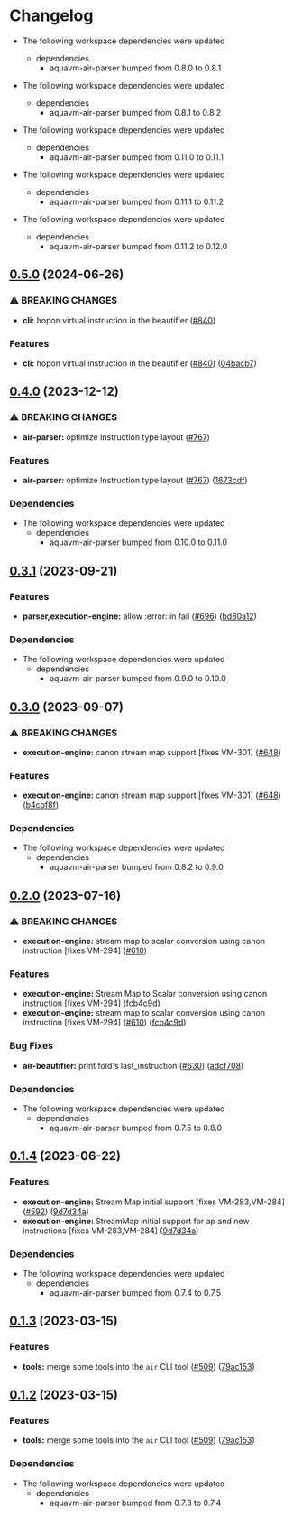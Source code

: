 # Changelog

* The following workspace dependencies were updated
  * dependencies
    * aquavm-air-parser bumped from 0.8.0 to 0.8.1

* The following workspace dependencies were updated
  * dependencies
    * aquavm-air-parser bumped from 0.8.1 to 0.8.2

* The following workspace dependencies were updated
  * dependencies
    * aquavm-air-parser bumped from 0.11.0 to 0.11.1

* The following workspace dependencies were updated
  * dependencies
    * aquavm-air-parser bumped from 0.11.1 to 0.11.2

* The following workspace dependencies were updated
  * dependencies
    * aquavm-air-parser bumped from 0.11.2 to 0.12.0

## [0.5.0](https://github.com/fluencelabs/aquavm/compare/air-beautifier-v0.4.3...air-beautifier-v0.5.0) (2024-06-26)


### ⚠ BREAKING CHANGES

* **cli:** hopon virtual instruction in the beautifier ([#840](https://github.com/fluencelabs/aquavm/issues/840))

### Features

* **cli:** hopon virtual instruction in the beautifier ([#840](https://github.com/fluencelabs/aquavm/issues/840)) ([04bacb7](https://github.com/fluencelabs/aquavm/commit/04bacb70390e05250e8c4931c8a5381a55580159))

## [0.4.0](https://github.com/fluencelabs/aquavm/compare/air-beautifier-v0.3.1...air-beautifier-v0.4.0) (2023-12-12)


### ⚠ BREAKING CHANGES

* **air-parser:** optimize Instruction type layout ([#767](https://github.com/fluencelabs/aquavm/issues/767))

### Features

* **air-parser:** optimize Instruction type layout ([#767](https://github.com/fluencelabs/aquavm/issues/767)) ([1673cdf](https://github.com/fluencelabs/aquavm/commit/1673cdf06c1fcdd9d06789b0d9d76e71d1625fea))


### Dependencies

* The following workspace dependencies were updated
  * dependencies
    * aquavm-air-parser bumped from 0.10.0 to 0.11.0

## [0.3.1](https://github.com/fluencelabs/aquavm/compare/air-beautifier-v0.3.0...air-beautifier-v0.3.1) (2023-09-21)


### Features

* **parser,execution-engine:** allow :error: in fail ([#696](https://github.com/fluencelabs/aquavm/issues/696)) ([bd80a12](https://github.com/fluencelabs/aquavm/commit/bd80a127eaab39f1ba02740e3e67d69cb36a699c))


### Dependencies

* The following workspace dependencies were updated
  * dependencies
    * aquavm-air-parser bumped from 0.9.0 to 0.10.0

## [0.3.0](https://github.com/fluencelabs/aquavm/compare/air-beautifier-v0.2.2...air-beautifier-v0.3.0) (2023-09-07)


### ⚠ BREAKING CHANGES

* **execution-engine:** canon stream map support [fixes VM-301] ([#648](https://github.com/fluencelabs/aquavm/issues/648))

### Features

* **execution-engine:** canon stream map support [fixes VM-301] ([#648](https://github.com/fluencelabs/aquavm/issues/648)) ([b4cbf8f](https://github.com/fluencelabs/aquavm/commit/b4cbf8f621b77ba2031900f021bf20d0f27e34b8))


### Dependencies

* The following workspace dependencies were updated
  * dependencies
    * aquavm-air-parser bumped from 0.8.2 to 0.9.0

## [0.2.0](https://github.com/fluencelabs/aquavm/compare/air-beautifier-v0.1.4...air-beautifier-v0.2.0) (2023-07-16)


### ⚠ BREAKING CHANGES

* **execution-engine:** stream map to scalar conversion using canon instruction [fixes VM-294] ([#610](https://github.com/fluencelabs/aquavm/issues/610))

### Features

* **execution-engine:** Stream Map to Scalar conversion using canon instruction [fixes VM-294] ([fcb4c9d](https://github.com/fluencelabs/aquavm/commit/fcb4c9dab43d82e87f1d6f8a83b72f6891d37bef))
* **execution-engine:** stream map to scalar conversion using canon instruction [fixes VM-294] ([#610](https://github.com/fluencelabs/aquavm/issues/610)) ([fcb4c9d](https://github.com/fluencelabs/aquavm/commit/fcb4c9dab43d82e87f1d6f8a83b72f6891d37bef))


### Bug Fixes

* **air-beautifier:** print fold's last_instruction ([#630](https://github.com/fluencelabs/aquavm/issues/630)) ([adcf708](https://github.com/fluencelabs/aquavm/commit/adcf708c95baba1df319e438152a71607f52e92b))


### Dependencies

* The following workspace dependencies were updated
  * dependencies
    * aquavm-air-parser bumped from 0.7.5 to 0.8.0

## [0.1.4](https://github.com/fluencelabs/aquavm/compare/air-beautifier-v0.1.3...air-beautifier-v0.1.4) (2023-06-22)


### Features

* **execution-engine:** Stream Map initial support [fixes VM-283,VM-284] ([#592](https://github.com/fluencelabs/aquavm/issues/592)) ([9d7d34a](https://github.com/fluencelabs/aquavm/commit/9d7d34a452cb65e968ed68decc67f3bc523a5115))
* **execution-engine:** StreamMap initial support for ap and new instructions [fixes VM-283,VM-284] ([9d7d34a](https://github.com/fluencelabs/aquavm/commit/9d7d34a452cb65e968ed68decc67f3bc523a5115))


### Dependencies

* The following workspace dependencies were updated
  * dependencies
    * aquavm-air-parser bumped from 0.7.4 to 0.7.5

## [0.1.3](https://github.com/fluencelabs/aquavm/compare/air-beautifier-v0.1.2...air-beautifier-v0.1.3) (2023-03-15)


### Features

* **tools:** merge some tools into the `air` CLI tool ([#509](https://github.com/fluencelabs/aquavm/issues/509)) ([79ac153](https://github.com/fluencelabs/aquavm/commit/79ac153f1dcfc0a77ec511c6e25285728312ad4c))

## [0.1.2](https://github.com/fluencelabs/aquavm/compare/air-beautifier-v0.1.1...air-beautifier-v0.1.2) (2023-03-15)


### Features

* **tools:** merge some tools into the `air` CLI tool ([#509](https://github.com/fluencelabs/aquavm/issues/509)) ([79ac153](https://github.com/fluencelabs/aquavm/commit/79ac153f1dcfc0a77ec511c6e25285728312ad4c))


### Dependencies

* The following workspace dependencies were updated
  * dependencies
    * aquavm-air-parser bumped from 0.7.3 to 0.7.4
